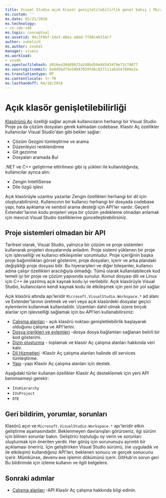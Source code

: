 ```yaml
---
title: Visual Studio açık klasör genişletilebilirlik genel bakış | Microsoft Docs
ms.custom: ''
ms.date: 02/21/2018
ms.technology:
- vs-ide-sdk
ms.topic: conceptual
ms.assetid: 94c3f8bf-1de3-40ea-aded-7f40c4b314c7
author: vukelich
ms.author: svukel
manager: viveis
ms.workload:
- vssdk
ms.openlocfilehash: d916ea30dd9b72a2d8bd59e8d3d34f9e73c74877
ms.sourcegitcommit: 6a9d5bd75e50947659fd6c837111a6a547884e2a
ms.translationtype: MT
ms.contentlocale: tr-TR
ms.lasthandoff: 04/16/2018
---
```

# <a name="open-folder-extensibility"></a>Açık klasör genişletilebilirliği

[Klasörünü Aç](../ide/develop-code-in-visual-studio-without-projects-or-solutions.md) özelliği sağlar açmak kullanıcıların herhangi bir Visual Studio Proje ya da çözüm dosyaları gerek kalmadan codebase. Klasör Aç özellikler kullanıcılar Visual Studio'dan gibi bekler sağlar:

* Çözüm Gezgini tümleştirme ve arama
* Düzenleyici renklendirme
* Git gezinme
* Dosyaları aramada Bul

.NET ve C++ geliştirme ettirilmesi gibi iş yükleri ile kullanıldığında, kullanıcılar ayrıca alın:

* Zengin IntelliSense
* Dile özgü işlevi

Açık klasörüyle uzantısı yazarlar Zengin özellikleri herhangi bir dil için oluşturabilirsiniz. Kullanıcının bir kullanıcı herhangi bir dosyada codebase yapı, hata ayıklama ve sembol arama desteği için API'ler vardır. Geçerli Extender'larının kodu projeleri veya bir çözüm yedekleme olmadan anlamak için mevcut Visual Studio özelliklerine güncelleştirebilirsiniz.

## <a name="an-api-without-project-systems"></a>Proje sistemleri olmadan bir API

Tarihsel olarak, Visual Studio, yalnızca bir çözüm ve proje sistemleri kullanarak projeleri dosyalarında anladım. Proje sistemi yüklenen bir proje için işlevselliği ve kullanıcı etkileşimler sorumludur. Proje içeriğinin başka proje bağımlılıkları görsel gösterimi, proje dosyaları, içerir ve arka plandaki değişikliği proje dosyası bilir. Bu hiyerarşileri ve diğer bileşenler, kullanıcı adına çalışır özellikleri aracılığıyla olmadığı. Tümü olarak kullanılabilecek kod temeli iyi bir proje ve çözüm yapısında sunulur. Komut dosyası dili ve Linux için C++ ile yazılmış açık kaynak kodu iyi verilebilir. Açık klasörüyle Visual Studio, kullanıcıların kendi kaynak kodu ile etkileşmek için yeni bir yol sağlar.

Açık klasörü altında apı'leridir `Microsoft.VisualStudio.Workspace.*` ad alanı ve Extender'larının üretmek ve veri veya açık klasördeki dosyalar geçici eylemlerini kullanmak kullanılabilir. Uzantıları dahil olmak üzere birçok alanlar için işlevselliği sağlamak için bu API'leri kullanabilirsiniz:

- [Çalışma alanları](workspaces.md) - açık klasörü noktası genişletilebilirlik başlayarak olduğunu çalışma ve API'lerini.
- [Dosya içerikleri ve eylemleri](workspace-file-contexts.md) -dosya dosya bağlamları sağlanan belirli bir kod gösterimi.
- [Dizin oluşturma](workspace-indexing.md) - toplamak ve klasör Aç çalışma alanları hakkında veri kalır.
- [Dil Hizmetleri](workspace-language-services.md) -Klasör Aç çalışma alanları halinde dil services tümleştirme.
- [Yapı](workspace-build.md) -yapı Klasör Aç çalışma alanları için destek.

Aşağıdaki türler kullanan özellikler Klasör Aç desteklemek için yeni API benimsemeyi gerekir:

- `IVsHierarchy`
- `IVsProject`
- `DTE`

## <a name="feedback-comments-issues"></a>Geri bildirim, yorumlar, sorunları

Klasörü açın ve `Microsoft.VisualStudio.Workspace.*` apı'leridir etkin geliştirme aşamasındadır. Beklenmeyen davranışları görürseniz, ilgi sürüm için bilinen sorunlar bakın. Geliştirici topluluğu oy verin ve sorunları oluşturmak için önerilen yerdir. Her görüş için sorununuzu ayrıntılı bir açıklaması öneririz. İçin geliştirirken Visual Studio sürümü, (ne uyguladık ve ile etkileşim) kullandığınız API'leri, beklenen sonucu ve gerçek sonucunu içerir. Mümkünse, devenv.exe işlemin dökümünü içerir. GitHub'ın sorun geri Bu bildirimde için izleme kullanın ve ilgili belgelere.

## <a name="next-steps"></a>Sonraki adımlar

* [Çalışma alanları](workspaces.md) -API Klasör Aç çalışma hakkında bilgi edinin.